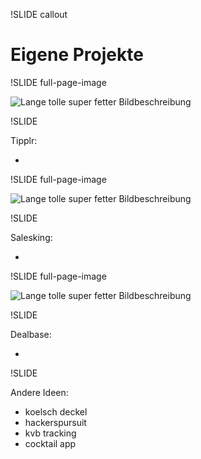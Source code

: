 !SLIDE callout

# Eigene Projekte

!SLIDE full-page-image

![Lange tolle super fetter Bildbeschreibung](tipplr.jpg)

!SLIDE

Tipplr:

* 


!SLIDE full-page-image

![Lange tolle super fetter Bildbeschreibung](salesking.jpg)

!SLIDE

Salesking:

* 

!SLIDE full-page-image

![Lange tolle super fetter Bildbeschreibung](dealbase.jpg)

!SLIDE

Dealbase:

* 

!SLIDE

Andere Ideen:

* koelsch deckel
* hackerspursuit 
* kvb tracking
* cocktail app
